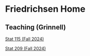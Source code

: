 # Friedrichsen Home

## Teaching (Grinnell)

[Stat 115 (Fall 2024)](https://nfriedrichsen.github.io/s115f24.html)

[Stat 209 (Fall 2024)](https://nfriedrichsen.github.io/s209f24.html)
